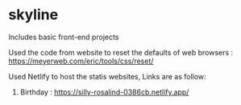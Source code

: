 # skyline
Includes basic front-end projects

Used the code from website to reset the defaults of web browsers : https://meyerweb.com/eric/tools/css/reset/

Used Netlify to host the statis websites, Links are as follow:

1. Birthday : https://silly-rosalind-0386cb.netlify.app/
